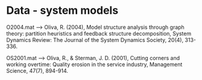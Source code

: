 # Data - system models

O2004.mat  --> Oliva, R. (2004), Model structure analysis through graph theory: partition heuristics and feedback structure
decomposition, System Dynamics Review: The Journal of the System Dynamics Society, 20(4), 313-336.

OS2001.mat --> Oliva, R., & Sterman, J. D. (2001), Cutting corners and working overtime: Quality erosion in the service
industry, Management Science, 47(7), 894-914.

